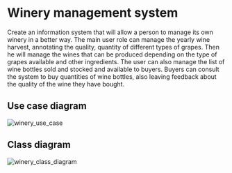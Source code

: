 # Winery management system

Create an information system that will allow a person to manage its own winery in a better way.  The main user role can manage the yearly wine harvest, annotating the quality, quantity of different types of grapes. Then he will manage the wines that can be produced depending on the type of grapes available and other ingredients. The user can also manage the list of wine bottles sold and stocked and available to buyers. Buyers can consult the system to buy quantities of wine bottles, also leaving feedback about the quality of the wine they have bought.

## Use case diagram
![winery_use_case](https://user-images.githubusercontent.com/80093856/113472032-88556080-9460-11eb-8cd7-92bbcf49ffb9.png)

## Class diagram
![winery_class_diagram](https://user-images.githubusercontent.com/80093856/113472030-87bcca00-9460-11eb-9267-f15396544c62.png)
